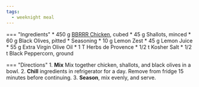 ```yaml
---
tags:
  - weeknight meal
---
```

=== "Ingredients"
    * 450 g [BBRRR Chicken](../poultry/bbrrr-chicken.md), cubed
    * 45 g Shallots, minced
    * 60 g Black Olives, pitted
    * Seasoning
        * 10 g Lemon Zest
        * 45 g Lemon Juice
        * 55 g Extra Virgin Olive Oil
        * 1 T Herbs de Provence
        * 1/2 t Kosher Salt
        * 1/2 t Black Peppercorn, ground

=== "Directions"
    1. **Mix** Mix together chicken, shallots, and black olives in a bowl.
    2. **Chill** ingredients in refrigerator for a day. Remove from fridge 15 minutes before continuing.
    3. **Season**, mix evenly, and serve.

[^1]: {{ cite.bittman_how_to_cook_everything }}
